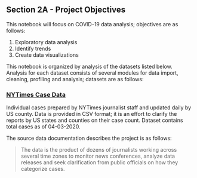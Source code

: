 ## Section 2A - Project Objectives

This notebook will focus on COVID-19 data analysis; objectives are as follows:

1. Exploratory data analysis
2. Identify trends
3. Create data visualizations

This notebook is organized by analysis of the datasets listed below. Analysis for each dataset consists of several modules for data import, cleaning, profiling and analysis; datasets are as follows:

### [NYTimes Case Data](https://github.com/nytimes/covid-19-data)

Individual cases prepared by NYTimes journalist staff and updated daily by US county. Data is provided in CSV format; it is an effort to clarify the reports by US states and counties on their case count. Dataset contains total cases as of 04-03-2020.

The source data documentation describes the project is as follows:

> The data is the product of dozens of journalists working across several time zones to monitor news conferences, analyze data releases and seek clarification from public officials on how they categorize cases.
